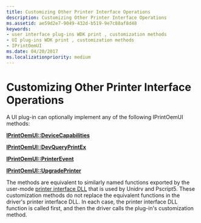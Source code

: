 ```yaml
---
title: Customizing Other Printer Interface Operations
description: Customizing Other Printer Interface Operations
ms.assetid: ae59d2e7-9049-432d-b519-9e7c88af8d48
keywords:
- user interface plug-ins WDK print , customization methods
- UI plug-ins WDK print , customization methods
- IPrintOemUI
ms.date: 04/20/2017
ms.localizationpriority: medium
---
```


# Customizing Other Printer Interface Operations





A UI plug-in can optionally implement any of the following IPrintOemUI methods:

[**IPrintOemUI::DeviceCapabilities**](https://docs.microsoft.com/windows-hardware/drivers/ddi/prcomoem/nf-prcomoem-iprintoemui-devicecapabilities)

[**IPrintOemUI::DevQueryPrintEx**](https://docs.microsoft.com/windows-hardware/drivers/ddi/prcomoem/nf-prcomoem-iprintoemui-devqueryprintex)

[**IPrintOemUI::PrinterEvent**](https://docs.microsoft.com/windows-hardware/drivers/ddi/prcomoem/nf-prcomoem-iprintoemui-printerevent)

[**IPrintOemUI::UpgradePrinter**](https://docs.microsoft.com/windows-hardware/drivers/ddi/prcomoem/nf-prcomoem-iprintoemui-upgradeprinter)

The methods are equivalent to similarly named functions exported by the user-mode [printer interface DLL](printer-interface-dll.md) that is used by Unidrv and Pscript5. These customization methods do not replace the equivalent functions in the driver's printer interface DLL. In each case, the printer interface DLL function is called first, and then the driver calls the plug-in's customization method.

 

 




